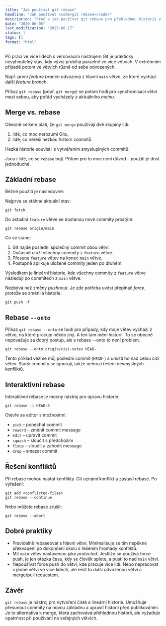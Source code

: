 ```yaml
---
title: "Jak používat git rebase"
headline: "Jak používat <code>git rebase</code>"
description: "Proč a jak používat git rebase pro přehlednou historii v Gitu."
date: "2020-06-05"
last_modification: "2025-08-17"
status: 1
tags: []
format: "html"
---
```


<p>Při práci ve více lidech s versovacím nástrojem Git je prakticky nevyhnutelný stav, kdy vývoj probíhá paraelně ve více větvích. V extrémním případě potom ve větvích různě od sebe odvozených.</p>

<p>Např. první <i>feature branch</i> odvozená z hlavní <code>main</code> větve, ze které vychází další <i>feature branch</i>. </p>

<p>Příkaz <code>git rebase</code> (popř. <code>git merge</code>) se potom hodí pro synchronisaci větví mezi sebou, aby pořád vycházely z aktuálního <i>mainu</i>.</p>




<h2 id="merge">Merge vs. rebase</h2>

<p>Obecně celkem platí, že <code>git merge</code> používají dvě skupiny lidí:</p>

<ol>
  <li>lidé, co moc nerozumí Gitu,</li>
  <li>lidé, co neřeší hezkou historii commitů</li>
</ol>

<p>Hezká historie souvisí i s vytvářením smysluplných commitů.</p>

<p>Jsou i lidé, co se <code>rebase</code> bojí. Přitom pro to moc není důvod – použití je dost jednoduché.</p>




<h2 id="rebase">Základní rebase</h2>

<p>Běžné použití je následovné:</p>
<p>Nejprve se stáhne aktuální stav:</p>

<pre><code>git fetch</code></pre>

<p>Do aktuální <code>feature</code> větve se dostanou nové commity prostým:</p>

<pre><code>git rebase origin/main</code></pre>

<p>Co se stane:</p>
<ol>
  <li>Git najde poslední společný commit obou větví.</li>
  <li>Dočasně uloží všechny commity z <code>feature</code> větve.</li>
  <li>Přesune <code>feature</code> větev na konec <code>main</code> větve.</li>
  <li>Postupně aplikuje uložené commity jeden po druhém.</li>
</ol>

<p>Výsledkem je lineární historie, kde všechny commity z <code>feature</code> větve následují po commitech z <code>main</code> větve.</p>

<p>Nezbývá než změny <i>pushnout</i>. Je zde potřeba uvést přepínač <i>force</i>, protože se změnila historie.</p>

<pre><code>git push -f</code></pre>

<h2 id="onto">Rebase <code>--onto</code></h2>

<p>Příkaz <code>git rebase --onto</code> se hodí pro případy, kdy moje větev vychází z větve, na které pracuje někdo jiný. A ten tam mění historii. To se obecně nepovažuje za dobrý postup, ale s rebase --onto to není problém.</p>

<pre><code>git rebase --onto origin/cizi-vetev HEAD~</code></pre>

<p>Tento příklad vezme můj poslední commit (<code>HEAD~</code>) a umístí ho nad celou cizí větev. Starší commity se ignorují, takže nehrozí řešení nesmyslných konfliktů.</p>


<h2 id="interactive">Interaktivní rebase</h2>

<p>Interaktivní rebase je mocný nástroj pro úpravu historie:</p>

<pre><code>git rebase -i HEAD~3</code></pre>

<p>Otevře se editor s možnostmi:</p>
<ul>
  <li><code>pick</code> – ponechat commit</li>
  <li><code>reword</code> – změnit commit message</li>
  <li><code>edit</code> – upravit commit</li>
  <li><code>squash</code> – sloučit s předchozím</li>
  <li><code>fixup</code> – sloučit a zahodit message</li>
  <li><code>drop</code> – smazat commit</li>
</ul>

<h2 id="konflikty">Řešení konfliktů</h2>

<p>Při rebase mohou nastat konflikty. Git oznámí konflikt a zastaví rebase. Po vyřešení:</p>

<pre><code>git add &lt;conflicted-files&gt;
git rebase --continue</code></pre>

<p>Nebo můžete rebase zrušit:</p>

<pre><code>git rebase --abort</code></pre>

<h2 id="best-practices">Dobré praktiky</h2>

<ul>
  <li>Pravidelně rebaseovat s hlavní větví. Minimalisuje se tím nepěkné překvapení po dokončení úkolu s řešením hromady konfliktů.</li>
  <li>Mít <code>main</code> větev nastavenou jako <i>protected</i>. Jestliže se používá force push, je jen otázka času, kdy se člověk splete, a pustí to nad <code>main</code> větví.</li>
  <li>Nepoužívat force push do větví, kde pracuje více lidí. Nebo nepracovat v jedné větvi ve více lidech, ale řešit to další odvozenou větví a merge/pull requestem.</li>
</ul>

<h2 id="zaver">Závěr</h2>

<p><code>git rebase</code> je nástroj pro vytvoření čisté a lineární historie. Umožňuje přesunout commity na novou základnu a upravit historii před publikováním. Je to alternativa k merge, která zachovává přehlednou historii, ale vyžaduje opatrnost při používání na veřejných větvích.</p>
